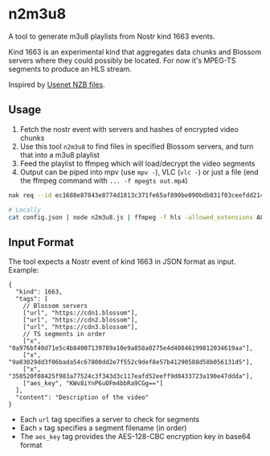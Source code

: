 # n2m3u8

A tool to generate m3u8 playlists from Nostr kind 1663 events.

Kind 1663 is an experimental kind that aggregates data chunks and Blossom servers where they could possibly be located. For now it's MPEG-TS segments to produce an HLS stream.

Inspired by [Usenet NZB files](https://www.usenet.com/nzb/).

## Usage

1. Fetch the nostr event with servers and hashes of encrypted video chunks
1. Use this tool `n2m3u8` to find files in specified Blossom servers, and turn that into a m3u8 playlist
1. Feed the playlist to ffmpeg which will load/decrypt the video segments
1. Output can be piped into mpv (use `mpv -`), VLC (`vlc -`) or just a file (end the ffmpeg command with `... -f mpegts out.mp4`)

```bash
nak req --id ec1688e87843e8774d1813c371fe65af890be090bdb831f03ceefdd2144ad679 wss://relay.damus.io | npx --yes github:franzaps/n2m3u8 | ffmpeg -f hls -allowed_extensions ALL -protocol_whitelist file,http,https,tcp,tls,crypto,fd -i - -f mpegts - | mpv -
```

```bash
# Locally
cat config.json | node n2m3u8.js | ffmpeg -f hls -allowed_extensions ALL -protocol_whitelist file,http,https,tcp,tls,crypto,fd -i - -f matroska - | mpv -
```

## Input Format

The tool expects a Nostr event of kind 1663 in JSON format as input. Example:

```jsonc
{
  "kind": 1663,
  "tags": [
    // Blossom servers
    ["url", "https://cdn1.blossom"],
    ["url", "https://cdn2.blossom"],
    ["url", "https://cdn3.blossom"],
    // TS segments in order
    ["x", "0a976bf40d71e5c4b84007139789a10e9a858a0275e4d40846199812034619aa"],
    ["x", "9a03029dd3f06bada54c67800dd2e7f552c9def8e57b41290588d58b056131d5"],
    ["x", "350520f08425f983a77524c3f343d3c117eafd52eeff9d0433723a190e47ddda"],
    ["aes_key", "KWv8iYnP6uOFm4bbRa9CGg=="]
  ],
  "content": "Description of the video"
}
```

- Each `url` tag specifies a server to check for segments
- Each `x` tag specifies a segment filename (in order)
- The `aes_key` tag provides the AES-128-CBC encryption key in base64 format

